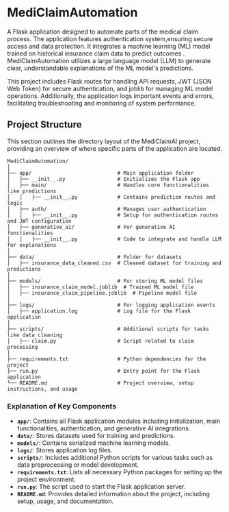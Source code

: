# MediClaimAutomation

A Flask application designed to automate parts of the medical claim process. The application features authentication system,ensuring secure access and data protection. It integrates a machine learning (ML) model trained on historical insurance claim data to predict outcomes .  
MediClaimAutomation utilizes a large language model (LLM) to generate clear, understandable explanations of the ML model's predictions. 

This project includes Flask routes for handling API requests, JWT (JSON Web Token) for secure authentication, and joblib for managing ML model operations. Additionally, the application logs important events and errors, facilitating troubleshooting and monitoring of system performance.

## Project Structure
This section outlines the directory layout of the MediClaimAI project, providing an overview of where specific parts of the application are located.

```plaintext
MediClaimAutomation/
│
├── app/                            # Main application folder
│   ├── __init__.py                 # Initializes the Flask app
│   ├── main/                       # Handles core functionalities like predictions
│   │   ├── __init__.py             # Contains prediction routes and logic
│   ├── auth/                       # Manages user authentication
│   │   ├── __init__.py             # Setup for authentication routes and JWT configuration
│   ├── generative_ai/              # For generative AI functionalities
│   │   ├── __init__.py             # Code to integrate and handle LLM for explanations
│
├── data/                           # Folder for datasets
│   ├── insurance_data_cleaned.csv  # Cleaned dataset for training and predictions
│
├── models/                         # For storing ML model files
│   ├── insurance_claim_model.joblib  # Trained ML model file
│   ├── insurance_claim_pipeline.joblib  # Pipeline model file
│
├── logs/                           # For logging application events
│   ├── application.log             # Log file for the Flask application
│
├── scripts/                        # Additional scripts for tasks like data cleaning
│   ├── claim.py                    # Script related to claim processing
│
├── requirements.txt                # Python dependencies for the project
├── run.py                          # Entry point for the Flask application
└── README.md                       # Project overview, setup instructions, and usage

```

### Explanation of Key Components

- **`app/`**: Contains all Flask application modules including initialization, main functionalities, authentication, and generative AI integrations.
- **`data/`**: Stores datasets used for training and predictions.
- **`models/`**: Contains serialized machine learning models.
- **`logs/`**: Stores application log files.
- **`scripts/`**: Includes additional Python scripts for various tasks such as data preprocessing or model development.
- **`requirements.txt`**: Lists all necessary Python packages for setting up the project environment.
- **`run.py`**: The script used to start the Flask application server.
- **`README.md`**: Provides detailed information about the project, including setup, usage, and documentation.

